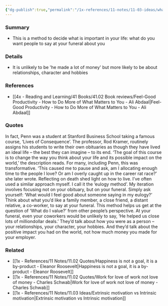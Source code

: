 ```yaml
---
{"dg-publish":true,"permalink":"/1x-references/11-notes/11-03-ideas/what-will-people-say-at-your-funeral/","title":"What will people say at your funeral","created":"2024-04-16T07:53:11.657+03:00","updated":"2024-04-16T07:56:32.970+03:00"}
---
```



### Summary
- This is a method to decide what is important in your life: what do you want people to say at your funeral about you

### Details
- It is unlikely to be 'he made a lot of money' but more likely to be about relationships, character and hobbies

### References
- [[4x - Reading and Learning/41 Books/41.02 Book reviews/Feel-Good Productivity - How to Do More of What Matters to You - Ali Abdaal\|Feel-Good Productivity - How to Do More of What Matters to You - Ali Abdaal]]

### Quotes
In fact, Penn was a student at Stanford Business School taking a famous course, ‘Lives of Consequence’. The professor, Rod Kramer, routinely assigns his students to write their own obituaries as though they have lived an ideal life – the best they can imagine – to its end. ‘The goal of this course is to change the way you think about your
life and its possible impact on the world,’ the description reads. For many, including Penn, this was transformative. ‘This caused me to pause and ask, am I allocating enough time to the people I love? Or am I overly caught up in the career rat race?’ she later wrote. Reflecting on death shed light on how to live. I’ve often used a similar approach myself. I call it the ‘eulogy
method’. My iteration involves focusing not on your obituary, but on your funeral. Simply ask yourself: ‘What would I feel good about someone saying in my eulogy?’ Think about what you’d like a family member, a close friend, a distant relative, a co-worker, to say at your funeral. This method helps us get at the question of ‘What do I value?’ from other people’s perspective. At your funeral, even your coworkers would be unlikely to say, ‘He helped us close lots of milliondollar deals.’ They’d talk about how you were as a person – your relationships, your character, your hobbies. And they’d talk about the positive impact you had on the world, not how much money you made for your employer.


### Related
- [[1x - References/11 Notes/11.02 Quotes/Happiness is not a goal, it is a by-product - Eleanor Roosevelt\|Happiness is not a goal, it is a by-product - Eleanor Roosevelt]]
- [[1x - References/11 Notes/11.02 Quotes/Work for love of work not love of money - Charles Schwab\|Work for love of work not love of money - Charles Schwab]]
- [[1x - References/11 Notes/11.03 Ideas/Extrinsic motivation vs Intrinsic motivation\|Extrinsic motivation vs Intrinsic motivation]]